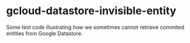 # gcloud-datastore-invisible-entity
Some test code illustrating how we sometimes cannot retrieve commited entities from Google Datastore.
